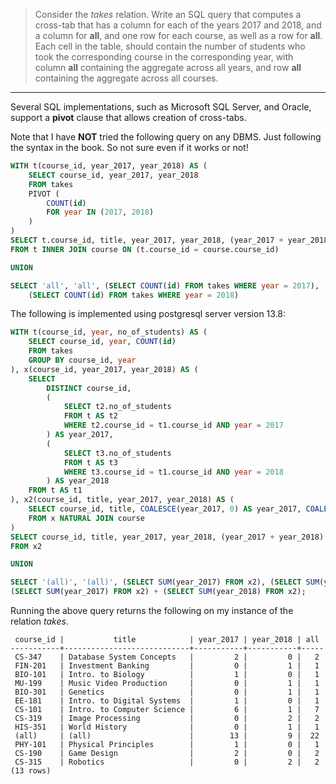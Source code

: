 > Consider the _takes_ relation. Write an SQL query that computes a cross-tab 
> that has a column for each of the years 2017 and 2018, and a column for **all**, 
> and one row for each course, as well as a row for **all**. Each cell in the table, 
> should contain the number of students who took the corresponding course in 
> the corresponding year, with column **all** containing the aggregate across all years, 
> and row **all** containing the aggregate across all courses. 

--------------------------------

Several SQL implementations, such as Microsoft SQL Server, and Oracle, support a **pivot**
clause that allows creation of cross-tabs. 

Note that I have **NOT** tried the following query on any DBMS. Just following the syntax
in the book. So not sure even if it works or not!

```sql 
WITH t(course_id, year_2017, year_2018) AS ( 
    SELECT course_id, year_2017, year_2018
    FROM takes
    PIVOT (
        COUNT(id)
        FOR year IN (2017, 2018)
    )
)
SELECT t.course_id, title, year_2017, year_2018, (year_2017 + year_2018) AS 'all'
FROM t INNER JOIN course ON (t.course_id = course.course_id)

UNION

SELECT 'all', 'all', (SELECT COUNT(id) FROM takes WHERE year = 2017), 
    (SELECT COUNT(id) FROM takes WHERE year = 2018)
```

The following is implemented using postgresql server version 13.8: 

```sql 
WITH t(course_id, year, no_of_students) AS ( 
    SELECT course_id, year, COUNT(id)
    FROM takes
    GROUP BY course_id, year
), x(course_id, year_2017, year_2018) AS ( 
    SELECT 
        DISTINCT course_id, 
        (
            SELECT t2.no_of_students
            FROM t AS t2
            WHERE t2.course_id = t1.course_id AND year = 2017
        ) AS year_2017,
        (
            SELECT t3.no_of_students
            FROM t AS t3
            WHERE t3.course_id = t1.course_id AND year = 2018
        ) AS year_2018
    FROM t AS t1
), x2(course_id, title, year_2017, year_2018) AS ( 
    SELECT course_id, title, COALESCE(year_2017, 0) AS year_2017, COALESCE(year_2018, 0) AS year_2018
    FROM x NATURAL JOIN course
)
SELECT course_id, title, year_2017, year_2018, (year_2017 + year_2018) AS all
FROM x2

UNION

SELECT '(all)', '(all)', (SELECT SUM(year_2017) FROM x2), (SELECT SUM(year_2018) FROM x2),
(SELECT SUM(year_2017) FROM x2) + (SELECT SUM(year_2018) FROM x2);
```

Running the above query returns the following on my instance of the relation _takes_. 

```
 course_id |           title            | year_2017 | year_2018 | all 
-----------+----------------------------+-----------+-----------+-----
 CS-347    | Database System Concepts   |         2 |         0 |   2
 FIN-201   | Investment Banking         |         0 |         1 |   1
 BIO-101   | Intro. to Biology          |         1 |         0 |   1
 MU-199    | Music Video Production     |         0 |         1 |   1
 BIO-301   | Genetics                   |         0 |         1 |   1
 EE-181    | Intro. to Digital Systems  |         1 |         0 |   1
 CS-101    | Intro. to Computer Science |         6 |         1 |   7
 CS-319    | Image Processing           |         0 |         2 |   2
 HIS-351   | World History              |         0 |         1 |   1
 (all)     | (all)                      |        13 |         9 |  22
 PHY-101   | Physical Principles        |         1 |         0 |   1
 CS-190    | Game Design                |         2 |         0 |   2
 CS-315    | Robotics                   |         0 |         2 |   2
(13 rows)
```